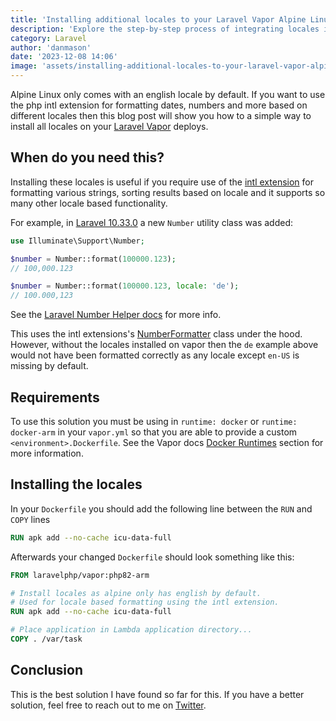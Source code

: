 ```yaml
---
title: 'Installing additional locales to your Laravel Vapor Alpine Linux Docker image'
description: 'Explore the step-by-step process of integrating locales into your Laravel Vapor environment. This guide focuses on the essentials of adding locales to your Dockerfile, ensuring compatibility for a range of locale-based functionalities'
category: Laravel
author: 'danmason'
date: '2023-12-08 14:06'
image: 'assets/installing-additional-locales-to-your-laravel-vapor-alpine-linux-docker-image/card.png'
---
```


Alpine Linux only comes with an english locale by default. If you want to use the php intl extension for formatting dates, numbers and more based on different locales then this blog post will show you how to
a simple way to install all locales on your [Laravel Vapor](https://vapor.laravel.com/) deploys.

<!--more-->

## When do you need this?
Installing these locales is useful if you require use of the [intl extension](https://www.php.net/manual/en/book.intl.php) for formatting various strings, sorting results based on locale and it supports so many other locale
based functionality.

For example, in [Laravel 10.33.0](https://github.com/laravel/framework/releases/tag/v10.33.0) a new `Number` utility class was added:

```php
use Illuminate\Support\Number;

$number = Number::format(100000.123);
// 100,000.123

$number = Number::format(100000.123, locale: 'de');
// 100.000,123
```

See the [Laravel Number Helper docs](https://laravel.com/docs/10.x/helpers#numbers) for more info.

This uses the intl extensions's [NumberFormatter](https://www.php.net/manual/en/class.numberformatter.php) class under the hood. However, without the locales installed on vapor then the `de` example above would not have been
formatted correctly as any locale except `en-US` is missing by default.

## Requirements
To use this solution you must be using in `runtime: docker` or `runtime: docker-arm` in your `vapor.yml` so that you are able to provide a custom `<environment>.Dockerfile`.
See the Vapor docs [Docker Runtimes](https://docs.vapor.build/projects/environments.html#docker-runtimes) section for more information.

## Installing the locales
In your `Dockerfile` you should add the following line between the `RUN` and `COPY` lines

```dockerfile
RUN apk add --no-cache icu-data-full
```

Afterwards your changed `Dockerfile` should look something like this:
```dockerfile
FROM laravelphp/vapor:php82-arm

# Install locales as alpine only has english by default.
# Used for locale based formatting using the intl extension.
RUN apk add --no-cache icu-data-full

# Place application in Lambda application directory...
COPY . /var/task
```

## Conclusion
This is the best solution I have found so far for this. If you have a better solution, feel free to reach out to me on [Twitter](https://twitter.com/danmasonmp).
